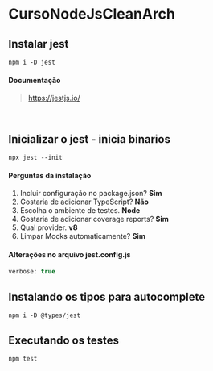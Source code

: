 # CursoNodeJsCleanArch

## Instalar jest

```
npm i -D jest
```

#### Documentação
> https://jestjs.io/

<br>

## Inicializar o jest - inicia binarios

```
npx jest --init
```

#### Perguntas da instalação

1. Incluir configuração no package.json? **Sim**
2. Gostaria de adicionar TypeScript? **Não**
3. Escolha o ambiente de testes. **Node**
4. Gostaria de adicionar coverage reports? **Sim**
5. Qual provider. **v8**
6. Limpar Mocks automaticamente? **Sim**

#### Alterações no arquivo jest.config.js

```js
verbose: true
```

## Instalando os tipos para autocomplete

```
npm i -D @types/jest
```

## Executando os testes

```
npm test
```
